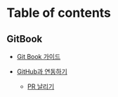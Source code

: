 # Table of contents

## GitBook

* [Git Book 가이드](README.md)

* [GitHub과 연동하기](/integration/integration-with-github.md)
  * [PR 날리기](/integration/pull-request.md)